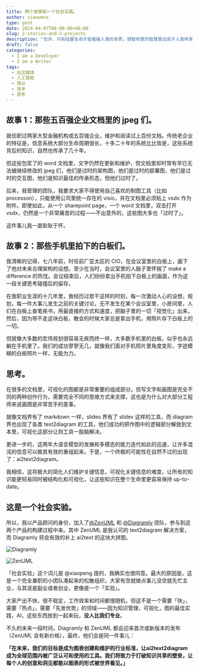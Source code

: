 ```yaml
---
title: 两个故事和一个社会实践。
author: xiaowenz
type: post
date: 2024-04-07T06:00:00+08:00
slug: 2-stories-and-2-projects
description: "也许，只有硅基生命才能看破人类的本质，弱智吧里的智慧是远高于人类样本平均的。弱智吧里的文本才是中文世界的瑰宝。"
draft: false
categories:
  - I am a Developer
  - I am a Writer
tags:
  - 社交媒体
  - 人工智能
  - 商业
  - 技术
  - 思考
---
```


## 故事 1：那些五百强企业文档里的 jpeg 们。

我任职过两家大型金融机构或五百强企业，维护和阅读过上百份文档。传统老企业的特征是，信息系统大部分生命周期很长，十多二十年的系统比比皆是，这些系统背后的知识，自然也传承了几十年。

但这些包浆了的 word 文档里，文字仍然在更新和维护，但文档里却时常有早已无法被继续修改的 jpeg 们，他们是过时的架构图，他们是过时的部署图，他们是过时的交互图，他们是知识最佳的传承形态，但他们过时了。

后来，我管理的团队，我要求大家不得使用自己喜欢的制图工具（比如 processon），只能使用公司里统一存在的 visio，并在文档里必须贴上 vsdx 作为附件。即使如此，从一个 sharepoint page，一个 word 文档里，双击打开 vsdx，仍然是一个非常痛苦的过程——不出意外的，这些图大多也「过时了」。

这件事儿我一直耿耿于怀。

## 故事 2：那些手机里拍下的白板们。

我清晰的记得，七八年前，时任前厂亚太区的 CIO，在会议室里的白板上，画下了他对未来合理架构的设想。至少在当时，会议室里的人脑子里怀揣了 make a difference 的热忱。会议结束后，人们纷纷拿出手机拍下白板上的画面，作为这一段关键思考碰撞后的留存。

在我职业生涯的十几年里，我经历过若干这样的时刻，每一次激动人心的设想，规划，每一件大事儿发生之前的关键讨论，无不发生在某个会议室里，小房间里，人们在白板上奋笔疾书，用最直接的方式和速度，把脑子里的一切「视觉化」出来，然后，因为带不走这块白板，散会的时候大家总是拿出手机，用照片存下白板上的一切。

但就像大多数的宏伟规划很容易无疾而终一样，大多数手机里的白板，似乎也永远躺在手机里了。我们的成功寥寥无几，就像我们面对手机照片里角度变形，字迹模糊的白板照片一样，无能为力。

## 思考。

在很多的文档里，可视化的图都是非常重要的组成部分。但写文字和画图是完全不同的两种创作行为，需要完全不同的思维方式来支撑，这也是为什么对大部分工程师来说画图是非常苦手的差事。

就像文档界有了 markdown 一样，slides 界有了 slidev 这样的工具，而 diagram 界也出现了各类 text2diagram 的工具，他们成功的把作图中的逻辑部分解放到文本里，可视化这部分让则工具一股脑解决。

更进一步的，这两年大语言模型的发展和多模态的能力迭代如此的迅速，让许多混沌的信息可以极其有效的重组起来。于是，一个终极的可能性在自然不过的出现了：ai2text2diagram。

我相信，这将极大的简化人们维护关键信息，可视化关键信息的难度，让所有的知识能更轻易同时被结构化和可视化，让这些知识在整个生命里更容易保持 up-to-date。

## 这是一个社会实验。

所以，我以产品顾问的身份，加入了[@ZenUML](https://zenuml.com) 和 [@Diagramly](https://diagramly.ai) 团队，参与到这两个产品的构建过程中来。其中 ZenUML 是我认可的 text2diagram 解决方案，而 Diagramly 将会有效的补上 ai2text 的这块大拼图。

![Diagramly](https://cdn.sa.net/2024/04/07/shq1yvHrmS7FGOU.png)

![ZenUML](https://cdn.sa.net/2024/04/07/gQS76q3xLyaEZuH.png)

「社会实验」这个词儿是 @xiaopeng 提的，我确实也很同意。最大的原因是，这是一个完全兼职的小团队凑起来的松散组织，大家有空就做点事儿没空就先忙主业，与其说是副业或者创业，更像是一个「实验」。

大家产出不快，很不稳定，工作效率和时间都很随机，但这不是一个需要「快」，需要「热点」，需要「先发优势」的领域——因为知识管理，可视化，图的最佳实践，AI，这些东西放到一起来玩，**没人比我们专业**。

不久的未来一段时间，Diagramly 和 ZenUML 都会迎来首次或新版本的发布（ZenUML 会有新价格），最终，他们会是同一件事儿：

**「在未来，我们的目标是成为图表创建和维护的行业标准，让ai2text2diagram成为全球范围内被广泛认可和使用的工具。我们将致力于打破知识共享的壁垒，让每个人的创意和洞见都能以图表的形式被世界看见。」**